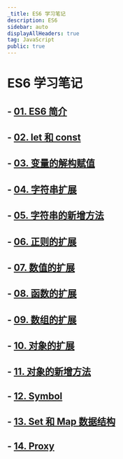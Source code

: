 ```yaml
---
_title: ES6 学习笔记
description: ES6
sidebar: auto
displayAllHeaders: true
tag: JavaScript
public: true
---
```


# ES6 学习笔记

## - [01. ES6 简介](01.intro.md)
## - [02. let 和 const](02.let-const.md)
## - [03. 变量的解构赋值](03.destructuring.md)
## - [04. 字符串扩展](04.string-extend.md)
## - [05. 字符串的新增方法](05.string-methods.md)
## - [06. 正则的扩展](06.regular-expression.md)
## - [07. 数值的扩展](07.number.md)
## - [08. 函数的扩展](08.function.md)
## - [09. 数组的扩展](09.array.md)
## - [10. 对象的扩展](10.object.md)
## - [11. 对象的新增方法](11.object-functions.md)
## - [12. Symbol](12.symbol.md)
## - [13. Set 和 Map 数据结构](13.set-map.md)
## - [14. Proxy](14.proxy.md)